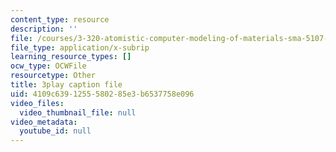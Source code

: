 ```yaml
---
content_type: resource
description: ''
file: /courses/3-320-atomistic-computer-modeling-of-materials-sma-5107-spring-2005/4109c6391255580285e3b6537758e096_TqHS4tpujnw.vtt
file_type: application/x-subrip
learning_resource_types: []
ocw_type: OCWFile
resourcetype: Other
title: 3play caption file
uid: 4109c639-1255-5802-85e3-b6537758e096
video_files:
  video_thumbnail_file: null
video_metadata:
  youtube_id: null
---
```

